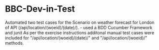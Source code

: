 # BBC-Dev-in-Test

 Automated two test cases for the Scenario on weather forecast for London of API (/api/location/(woeid)/(date)/).
    - used a BDD Cucumber Framework and junit
 As per the exercise instructions additonal manual test cases were included for "/api/location/(woeid)/(date)/" 
 and "/api/location/(woeid)/" methods.
